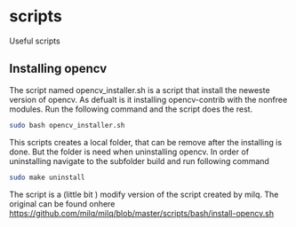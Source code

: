 # scripts
Useful scripts 



## Installing opencv 
The script named opencv_installer.sh is a script that install the neweste version of opencv. As defualt is it installing opencv-contrib with the nonfree modules. Run the following command and the script does the rest. 
``` bash 
sudo bash opencv_installer.sh
```
This scripts creates a local folder, that can be remove after the installing is done. But the folder is need when uninstalling opencv. In order of uninstalling navigate to the subfolder build and run following command 
``` bash 
sudo make uninstall
```
The script is a (little bit ) modify version of the script created by milq. The original can be found onhere https://github.com/milq/milq/blob/master/scripts/bash/install-opencv.sh 
